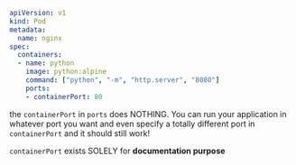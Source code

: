 ```yaml
apiVersion: v1
kind: Pod
metadata:
  name: nginx
spec:
  containers:
  - name: python
    image: python:alpine
    command: ["python", "-m", "http.server", "8080"]
    ports:
    - containerPort: 80
```

the `containerPort` in `ports` does NOTHING. You can run your application in whatever port you want and even specify a totally different port in `containerPort` and it should still work!

`containerPort` exists SOLELY for **documentation purpose**